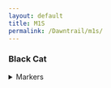 ```yaml
---
layout: default
title: M1S
permalink: /Dawntrail/m1s/
---
```

### Black Cat


<details markdown=block>
  <summary>Markers</summary>
  ```json
  {"Name":"M1S","MapID":986,
  "A":{"X":100.0,"Y":0.0,"Z":90.0,"ID":0,"Active":true},
  "B":{"X":110.0,"Y":0.0,"Z":100.0,"ID":1,"Active":true},
  "C":{"X":100.0,"Y":0.0,"Z":110.0,"ID":2,"Active":true},
  "D":{"X":90.0,"Y":0.0,"Z":100.0,"ID":3,"Active":true},
  "One":{"X":110.0,"Y":0.0,"Z":95.0,"ID":4,"Active":true},
  "Two":{"X":110.0,"Y":0.0,"Z":105.0,"ID":5,"Active":true},
  "Three":{"X":90.0,"Y":0.0,"Z":105.0,"ID":6,"Active":true},
  "Four":{"X":90.0,"Y":0.0,"Z":95.0,"ID":7,"Active":true}}
  ```
</details>

